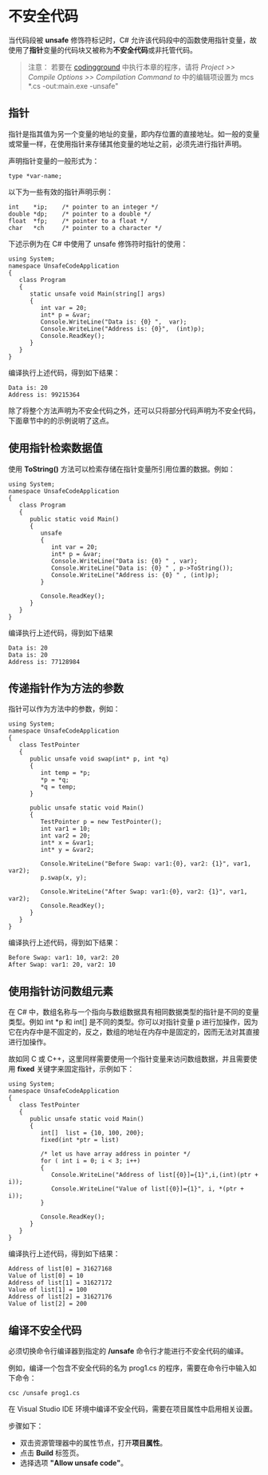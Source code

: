 # 不安全代码

当代码段被 **unsafe** 修饰符标记时，C# 允许该代码段中的函数使用指针变量，故使用了**指针**变量的代码块又被称为**不安全代码**或非托管代码。

> 注意：
> 若要在 [codingground](http://www.tutorialspoint.com/compile_csharp_online.php) 中执行本章的程序，请将 *Project >> Compile Options >> Compilation Command to* 中的编辑项设置为 mcs *.cs -out:main.exe -unsafe"


## 指针

指针是指其值为另一个变量的地址的变量，即内存位置的直接地址。如一般的变量或常量一样，在使用指针来存储其他变量的地址之前，必须先进行指针声明。

声明指针变量的一般形式为：

```
type *var-name;
```

以下为一些有效的指针声明示例：

```
int    *ip;    /* pointer to an integer */
double *dp;    /* pointer to a double */
float  *fp;    /* pointer to a float */
char   *ch     /* pointer to a character */
```

下述示例为在 C# 中使用了 unsafe 修饰符时指针的使用：

```
using System;
namespace UnsafeCodeApplication
{
   class Program
   {
      static unsafe void Main(string[] args)
      {
         int var = 20;
         int* p = &var;
         Console.WriteLine("Data is: {0} ",  var);
         Console.WriteLine("Address is: {0}",  (int)p);
         Console.ReadKey();
      }
   }
}
```

编译执行上述代码，得到如下结果：

```
Data is: 20
Address is: 99215364
```

除了将整个方法声明为不安全代码之外，还可以只将部分代码声明为不安全代码，下面章节中的的示例说明了这点。

## 使用指针检索数据值

使用 **ToString()** 方法可以检索存储在指针变量所引用位置的数据。例如：

```
using System;
namespace UnsafeCodeApplication
{
   class Program
   {
      public static void Main()
      {
         unsafe
         {
            int var = 20;
            int* p = &var;
            Console.WriteLine("Data is: {0} " , var);
            Console.WriteLine("Data is: {0} " , p->ToString());
            Console.WriteLine("Address is: {0} " , (int)p);
         }
         
         Console.ReadKey();
      }
   }
}
```

编译执行上述代码，得到如下结果

```
Data is: 20
Data is: 20
Address is: 77128984
```

## 传递指针作为方法的参数

指针可以作为方法中的参数，例如：

```
using System;
namespace UnsafeCodeApplication
{
   class TestPointer
   {
      public unsafe void swap(int* p, int *q)
      {
         int temp = *p;
         *p = *q;
         *q = temp;
      }
      
      public unsafe static void Main()
      {
         TestPointer p = new TestPointer();
         int var1 = 10;
         int var2 = 20;
         int* x = &var1;
         int* y = &var2;
         
         Console.WriteLine("Before Swap: var1:{0}, var2: {1}", var1, var2);
         p.swap(x, y);

         Console.WriteLine("After Swap: var1:{0}, var2: {1}", var1, var2);
         Console.ReadKey();
      }
   }
}
```

编译执行上述代码，得到如下结果：

```
Before Swap: var1: 10, var2: 20
After Swap: var1: 20, var2: 10
```

## 使用指针访问数组元素

在 C# 中，数组名称与一个指向与数组数据具有相同数据类型的指针是不同的变量类型。例如 int *p 和 int[] 是不同的类型。你可以对指针变量 p 进行加操作，因为它在内存中是不固定的，反之，数组的地址在内存中是固定的，因而无法对其直接进行加操作。

故如同 C 或 C++，这里同样需要使用一个指针变量来访问数组数据，并且需要使用 **fixed** 关键字来固定指针，示例如下：

```
using System;
namespace UnsafeCodeApplication
{
   class TestPointer
   {
      public unsafe static void Main()
      {
         int[]  list = {10, 100, 200};
         fixed(int *ptr = list)
         
         /* let us have array address in pointer */
         for ( int i = 0; i < 3; i++)
         {
            Console.WriteLine("Address of list[{0}]={1}",i,(int)(ptr + i));
            Console.WriteLine("Value of list[{0}]={1}", i, *(ptr + i));
         }
         
         Console.ReadKey();
      }
   }
}
```

编译执行上述代码，得到如下结果：

```
Address of list[0] = 31627168
Value of list[0] = 10
Address of list[1] = 31627172
Value of list[1] = 100
Address of list[2] = 31627176
Value of list[2] = 200
```

## 编译不安全代码

必须切换命令行编译器到指定的 **/unsafe** 命令行才能进行不安全代码的编译。

例如，编译一个包含不安全代码的名为 prog1.cs 的程序，需要在命令行中输入如下命令：

```
csc /unsafe prog1.cs
```

在 Visual Studio IDE 环境中编译不安全代码，需要在项目属性中启用相关设置。

步骤如下：

- 双击资源管理器中的属性节点，打开**项目属性**。
- 点击 **Build** 标签页。
- 选择选项 **"Allow unsafe code"**。
